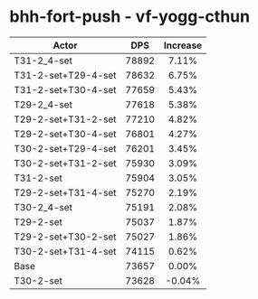 # bhh-fort-push - vf-yogg-cthun
| Actor | DPS | Increase |
|---|:---:|:---:|
|T31-2_4-set|78892|7.11%|
|T31-2-set+T29-4-set|78632|6.75%|
|T31-2-set+T30-4-set|77659|5.43%|
|T29-2_4-set|77618|5.38%|
|T29-2-set+T31-2-set|77210|4.82%|
|T29-2-set+T30-4-set|76801|4.27%|
|T30-2-set+T29-4-set|76201|3.45%|
|T30-2-set+T31-2-set|75930|3.09%|
|T31-2-set|75904|3.05%|
|T29-2-set+T31-4-set|75270|2.19%|
|T30-2_4-set|75191|2.08%|
|T29-2-set|75037|1.87%|
|T29-2-set+T30-2-set|75027|1.86%|
|T30-2-set+T31-4-set|74115|0.62%|
|Base|73657|0.00%|
|T30-2-set|73628|-0.04%|
